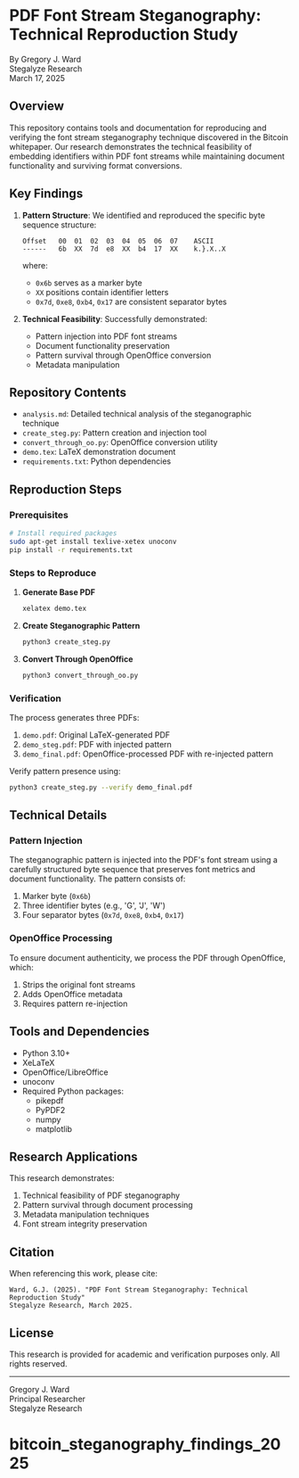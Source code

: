 # PDF Font Stream Steganography: Technical Reproduction Study

By Gregory J. Ward  
Stegalyze Research  
March 17, 2025

## Overview

This repository contains tools and documentation for reproducing and verifying the font stream steganography technique discovered in the Bitcoin whitepaper. Our research demonstrates the technical feasibility of embedding identifiers within PDF font streams while maintaining document functionality and surviving format conversions.

## Key Findings

1. **Pattern Structure**: We identified and reproduced the specific byte sequence structure:
   ```
   Offset   00  01  02  03  04  05  06  07    ASCII
   ------   6b  XX  7d  e8  XX  b4  17  XX    k.}.X..X
   ```
   where:
   - `0x6b` serves as a marker byte
   - `XX` positions contain identifier letters
   - `0x7d`, `0xe8`, `0xb4`, `0x17` are consistent separator bytes

2. **Technical Feasibility**: Successfully demonstrated:
   - Pattern injection into PDF font streams
   - Document functionality preservation
   - Pattern survival through OpenOffice conversion
   - Metadata manipulation

## Repository Contents

- `analysis.md`: Detailed technical analysis of the steganographic technique
- `create_steg.py`: Pattern creation and injection tool
- `convert_through_oo.py`: OpenOffice conversion utility
- `demo.tex`: LaTeX demonstration document
- `requirements.txt`: Python dependencies

## Reproduction Steps

### Prerequisites
```bash
# Install required packages
sudo apt-get install texlive-xetex unoconv
pip install -r requirements.txt
```

### Steps to Reproduce

1. **Generate Base PDF**
   ```bash
   xelatex demo.tex
   ```

2. **Create Steganographic Pattern**
   ```bash
   python3 create_steg.py
   ```

3. **Convert Through OpenOffice**
   ```bash
   python3 convert_through_oo.py
   ```

### Verification

The process generates three PDFs:
1. `demo.pdf`: Original LaTeX-generated PDF
2. `demo_steg.pdf`: PDF with injected pattern
3. `demo_final.pdf`: OpenOffice-processed PDF with re-injected pattern

Verify pattern presence using:
```bash
python3 create_steg.py --verify demo_final.pdf
```

## Technical Details

### Pattern Injection
The steganographic pattern is injected into the PDF's font stream using a carefully structured byte sequence that preserves font metrics and document functionality. The pattern consists of:

1. Marker byte (`0x6b`)
2. Three identifier bytes (e.g., 'G', 'J', 'W')
3. Four separator bytes (`0x7d`, `0xe8`, `0xb4`, `0x17`)

### OpenOffice Processing
To ensure document authenticity, we process the PDF through OpenOffice, which:
1. Strips the original font streams
2. Adds OpenOffice metadata
3. Requires pattern re-injection

## Tools and Dependencies

- Python 3.10+
- XeLaTeX
- OpenOffice/LibreOffice
- unoconv
- Required Python packages:
  - pikepdf
  - PyPDF2
  - numpy
  - matplotlib

## Research Applications

This research demonstrates:
1. Technical feasibility of PDF steganography
2. Pattern survival through document processing
3. Metadata manipulation techniques
4. Font stream integrity preservation

## Citation

When referencing this work, please cite:
```
Ward, G.J. (2025). "PDF Font Stream Steganography: Technical Reproduction Study"
Stegalyze Research, March 2025.
```

## License

This research is provided for academic and verification purposes only. All rights reserved.

---
Gregory J. Ward  
Principal Researcher  
Stegalyze Research
# bitcoin_steganography_findings_2025
